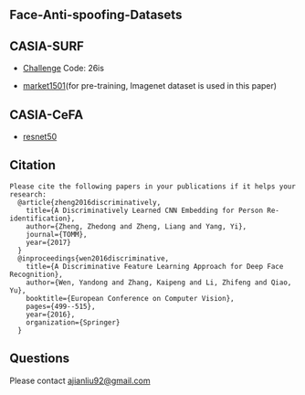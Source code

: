 ## Face-Anti-spoofing-Datasets
## CASIA-SURF
- [Challenge](https://pan.baidu.com/s/1MyX36GUtjkjdXCcx1jta0w) Code: 26is
 
- [market1501](http://www.liangzheng.org/Project/project_reid.html)(for pre-training, Imagenet dataset is used in this paper)

## CASIA-CeFA
- [resnet50](https://github.com/KaimingHe/deep-residual-networks)

## Citation
  ```Shell
Please cite the following papers in your publications if it helps your research:
    @article{zheng2016discriminatively,
      title={A Discriminatively Learned CNN Embedding for Person Re-identification},
      author={Zheng, Zhedong and Zheng, Liang and Yang, Yi},
      journal={TOMM},
      year={2017}
    }
    @inproceedings{wen2016discriminative,
      title={A Discriminative Feature Learning Approach for Deep Face Recognition},
      author={Wen, Yandong and Zhang, Kaipeng and Li, Zhifeng and Qiao, Yu},
      booktitle={European Conference on Computer Vision},
      pages={499--515},
      year={2016},
      organization={Springer}
    }
  ```
## Questions
 
Please contact ajianliu92@gmail.com
